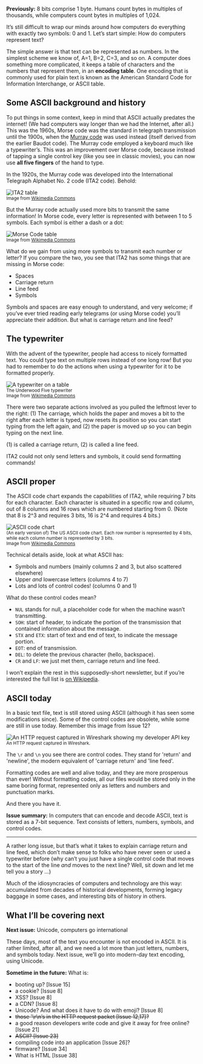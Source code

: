 **Previously:** 8 bits comprise 1 byte. Humans count bytes in multiples of thousands, while computers count bytes in multiples of 1,024.

It’s still difficult to wrap our minds around how computers do everything with exactly two symbols: 0 and 1. Let’s start simple: How do computers represent text?

The simple answer is that text can be represented as numbers. In the simplest scheme we know of, A=1, B=2, C=3, and so on. A computer does something more complicated, it keeps a table of characters and the numbers that represent them, in an **encoding table**. One encoding that is commonly used for plain text is known as the American Standard Code for Information Interchange, or ASCII table.

## Some ASCII background and history

To put things in some context, keep in mind that ASCII actually predates the internet! (We had computers way longer than we had the Internet, after all.) This was the 1960s, Morse code was the standard in telegraph transmission until the 1900s, when the [Murray code](https://en.wikipedia.org/wiki/Baudot_code#Murray_code) was used instead (itself derived from the earlier Baudot code). The Murray code employed a keyboard much like a typewriter’s. This was an improvement over Morse code, because instead of tapping a single control key (like you see in classic movies), you can now use **all five fingers** of the hand to type.

In the 1920s, the Murray code was developed into the International Telegraph Alphabet No. 2 code (ITA2 code). Behold:

![ITA2 table](https://github.com/ngjunsiang/laymansguide/blob/release/season4/issue041/issue041_01.jpg?raw=true)<br />
<small>Image from [Wikimedia Commons](https://en.wikipedia.org/wiki/File:International_Telegraph_Alphabet_2.jpg)</small>

But the Murray code actually used more bits to transmit the same information! In Morse code, every letter is represented with between 1 to 5 symbols. Each symbol is either a dash or a dot:

![Morse Code table](https://raw.githubusercontent.com/ngjunsiang/laymansguide/release/season4/issue041/issue041_02.png)<br />
<small>Image from [Wikimedia Commons](https://en.wikipedia.org/wiki/File:International_Morse_Code.svg)</small>

What do we gain from using more symbols to transmit each number or letter? If you compare the two, you see that ITA2 has some things that are missing in Morse code:

- Spaces
- Carriage return
- Line feed
- Symbols

Symbols and spaces are easy enough to understand, and very welcome; if you’ve ever tried reading early telegrams (or using Morse code) you’ll appreciate their addition. But what is carriage return and line feed?

## The typewriter

With the advent of the typewriter, people had access to nicely formatted text. You could type text on multiple rows instead of one long row! But you had to remember to do the actions when using a typewriter for it to be formatted properly.

![A typewriter on a table](https://github.com/ngjunsiang/laymansguide/blob/release/season4/issue041/issue041_03.jpg?raw=true)<br />
<small>The Underwood Five typewriter<br />
Image from [Wikimedia Commons](https://en.wikipedia.org/wiki/File:Underwoodfive.jpg)</small>

There were two separate actions involved as you pulled the leftmost lever to the right: (1) The carriage, which holds the paper and moves a bit to the right after each letter is typed, now resets its position so you can start typing from the left again, and (2) the paper is moved up so you can begin typing on the next line.

(1) is called a carriage return, (2) is called a line feed.

ITA2 could not only send letters and symbols, it could send formatting commands!

## ASCII proper

The ASCII code chart expands the capabilities of ITA2, while requiring 7 bits for each character. Each character is situated in a specific row and column, out of 8 columns and 16 rows which are numbered starting from 0. (Note that 8 is 2^3 and requires 3 bits, 16 is 2^4 and requires 4 bits.)

![ASCII code chart](https://raw.githubusercontent.com/ngjunsiang/laymansguide/release/season4/issue041/issue041_04.png)<br />
<small>(An early version of) The US ASCII code chart. Each row number is represented by 4 bits, while each column number is represented by 3 bits.<br />
Image from [Wikimedia Commons](https://en.wikipedia.org/wiki/File:USASCII_code_chart.png)</small>

Technical details aside, look at what ASCII has:

- Symbols and numbers (mainly columns 2 and 3, but also scattered elsewhere)
- Upper _and_ lowercase letters (columns 4 to 7)
- Lots and lots of control codes! (columns 0 and 1)

What do these control codes mean?

- `NUL` stands for null, a placeholder code for when the machine wasn’t transmitting.
- `SOH`: start of header, to indicate the portion of the transmission that contained information about the message.
- `STX` and `ETX`: start of text and end of text, to indicate the message portion.
- `EOT`: end of transmission.
- `DEL`: to delete the previous character (hello, backspace).
- `CR` and `LF`: we just met them, carriage return and line feed.

I won’t explain the rest in this supposedly-short newsletter, but if you’re interested the full list is [on Wikipedia](https://en.wikipedia.org/wiki/ASCII#Control_characters).

## ASCII today

In a basic text file, text is still stored using ASCII (although it has seen some modifications since). Some of the control codes are obsolete, while some are still in use today. Remember this image from Issue 12?

![An HTTP request captured in Wireshark showing my developer API key](https://raw.githubusercontent.com/ngjunsiang/laymansguide/release/season1/issue012/issue012_01.png)<br />
<small>An HTTP request captured in Wireshark.</small>

The `\r` and `\n` you see there are control codes. They stand for 'return' and 'newline', the modern equivalent of 'carriage return' and 'line feed'.

Formatting codes are well and alive today, and they are more prosperous than ever! Without formatting codes, all our files would be stored only in the same boring format, represented only as letters and numbers and punctuation marks.

And there you have it.

**Issue summary:** In computers that can encode and decode ASCII, text is stored as a 7-bit sequence. Text consists of letters, numbers, symbols, and control codes.

-----

A rather long issue, but that’s what it takes to explain carriage return and line feed, which don’t make sense to folks who have never seen or used a typewriter before (why can’t you just have a single control code that moves to the start of the line _and_ moves to the next line? Well, sit down and let me tell you a story …)

Much of the idiosyncracies of computers and technology are this way: accumulated from decades of historical developments, forming legacy baggage in some cases, and interesting bits of history in others.

## What I’ll be covering next

**Next issue:** Unicode, computers go international

These days, most of the text you encounter is not encoded in ASCII. It is rather limited, after all, and we need a lot more than just letters, numbers, and symbols today. Next issue, we’ll go into modern-day text encoding, using Unicode.

**Sometime in the future:** What is:

- booting up? [Issue 15]
- a cookie? [Issue 8]
- XSS? [Issue 8]
- a CDN? [Issue 8]
- Unicode? And what does it have to do with emoji? [Issue 8]
- ~~those '\r\n’s in the HTTP request packet [Issue 12,17]?~~
- a good reason developers write code and give it away for free online? [Issue 21]
- ~~ASCII? [Issue 23]~~
- compiling code into an application [Issue 26]?
- firmware? [Issue 34]
- What is HTML [Issue 38]
